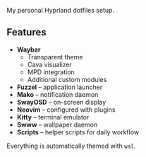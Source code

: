 My personal Hyprland dotfiles setup.

## Features
- **Waybar**
  - Transparent theme
  - Cava visualizer
  - MPD integration
  - Additional custom modules
- **Fuzzel** – application launcher
- **Mako** – notification daemon
- **SwayOSD** – on-screen display
- **Neovim** – configured with plugins
- **Kitty** – terminal emulator
- **Swww** – wallpaper daemon
- **Scripts** – helper scripts for daily workflow

Everything is automatically themed with `wal`.
